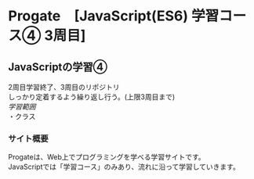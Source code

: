 # Progate　[JavaScript(ES6) 学習コース④ 3周目]

## JavaScriptの学習④
2周目学習終了、3周目のリポジトリ  
しっかり定着するよう繰り返し行う。(上限3周目まで)  
*学習範囲*   
・クラス

### サイト概要
Progateは、Web上でプログラミングを学べる学習サイトです。  
JavaScriptでは「学習コース」のみあり、流れに沿って学習していきます。